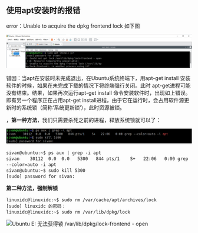 ## 使用apt安装时的报错

error：Unable to acquire the dpkg frontend lock 如下图

![](../typora-user-images/image-20200225141731225.png)

错因：当apt在安装时未完成退出，在Ubuntu系统终端下，用apt-get install 安装软件的时候，如果在未完成下载的情况下将终端强行关闭。此时 apt-get进程可能没有结束。结果，如果再次运行apt-get install 命令安装软件时，出现如上错误。即有另一个程序正在占用apt-get install进程，由于它在运行时，会占用软件源更新时的系统锁（简称‘系统更新锁’），此时资源被锁。

，**第一种方法**，我们只需要杀死之前的进程，释放系统锁就可以了：

![image-20200225142100311](../typora-user-images/image-20200225142100311.png)

```
sivan@ubuntu:~$ ps aux | grep -i apt
sivan    30112  0.0  0.0   5300   844 pts/1    S+   22:06   0:00 grep --color=auto -i apt
sivan@ubuntu:~$ sudo kill 5300                                             
[sudo] password for sivan:
```



**第二种方法，强制解锁**

```
linuxidc@linuxidc:~$ sudo rm /var/cache/apt/archives/lock
[sudo] linuxidc 的密码：
linuxidc@linuxidc:~$ sudo rm /var/lib/dpkg/lock
```

![Ubuntu E: 无法获得锁 /var/lib/dpkg/lock-frontend - open](https://www.linuxidc.com/upload/2018_12/18122110088792.png)
